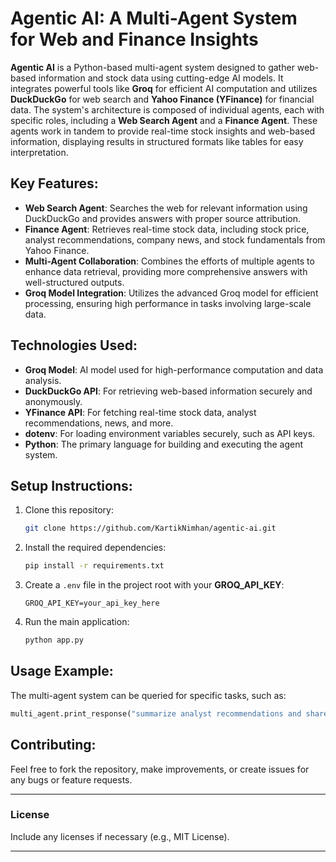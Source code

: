 # **Agentic AI: A Multi-Agent System for Web and Finance Insights**

**Agentic AI** is a Python-based multi-agent system designed to gather web-based information and stock data using cutting-edge AI models. It integrates powerful tools like **Groq** for efficient AI computation and utilizes **DuckDuckGo** for web search and **Yahoo Finance (YFinance)** for financial data. The system's architecture is composed of individual agents, each with specific roles, including a **Web Search Agent** and a **Finance Agent**. These agents work in tandem to provide real-time stock insights and web-based information, displaying results in structured formats like tables for easy interpretation.

## Key Features:

- **Web Search Agent**: Searches the web for relevant information using DuckDuckGo and provides answers with proper source attribution.
- **Finance Agent**: Retrieves real-time stock data, including stock price, analyst recommendations, company news, and stock fundamentals from Yahoo Finance.
- **Multi-Agent Collaboration**: Combines the efforts of multiple agents to enhance data retrieval, providing more comprehensive answers with well-structured outputs.
- **Groq Model Integration**: Utilizes the advanced Groq model for efficient processing, ensuring high performance in tasks involving large-scale data.

## **Technologies Used:**
- **Groq Model**: AI model used for high-performance computation and data analysis.
- **DuckDuckGo API**: For retrieving web-based information securely and anonymously.
- **YFinance API**: For fetching real-time stock data, analyst recommendations, news, and more.
- **dotenv**: For loading environment variables securely, such as API keys.
- **Python**: The primary language for building and executing the agent system.

## **Setup Instructions:**

1. Clone this repository:
   ```bash
   git clone https://github.com/KartikNimhan/agentic-ai.git
   ```
2. Install the required dependencies:
   ```bash
   pip install -r requirements.txt
   ```
3. Create a `.env` file in the project root with your **GROQ_API_KEY**:
   ```plaintext
   GROQ_API_KEY=your_api_key_here
   ```

4. Run the main application:
   ```bash
   python app.py
   ```

## **Usage Example:**
The multi-agent system can be queried for specific tasks, such as:
```python
multi_agent.print_response("summarize analyst recommendations and share the latest news for Google", stream=True)
```

## **Contributing:**
Feel free to fork the repository, make improvements, or create issues for any bugs or feature requests.

---

### **License**
Include any licenses if necessary (e.g., MIT License).

---


